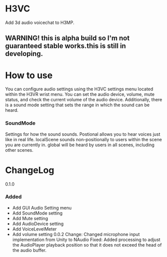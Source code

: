 # H3VC
Add 3d audio voicechat to H3MP.
## WARNING! this is alpha build so I'm not guaranteed stable works.this is still in developing.
# How to use
You can configure audio settings using the H3VC settings menu located within the H3VR wrist menu.
You can set the audio device, volume, mute status, and check the current volume of the audio device.
Additionally, there is a sound mode setting that sets the range in which the sound can be heard.
### SoundMode
Settings for how the sound sounds. Postional allows you to hear voices just like in real life.
localScene sounds non-positionally to users within the scene you are currently in.
global will be heard by users in all scenes, including other scenes.

# ChangeLog
0.1.0
### Added
 - Add GUI Audio Setting menu
 - Add SoundMode setting
 - Add Mute setting
 - Add AudioDevice setting
 - Add VoiceLevelMeter
 - Add volume setting
0.0.2 
Change: Changed microphone input implementation from Unity to NAudio
Fixed: Added processing to adjust the AudioPlayer playback position so that it does not exceed the head of the audio buffer.